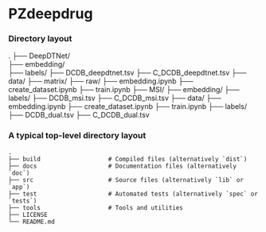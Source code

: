 # PZdeepdrug

### Directory layout
.
├── DeepDTNet/  
      ├── embedding/  
      ├── labels/
            ├── DCDB_deepdtnet.tsv
            ├── C_DCDB_deepdtnet.tsv
      ├── data/
          ├── matrix/
          ├── raw/
      ├── embedding.ipynb
      ├── create_dataset.ipynb
      ├── train.ipynb
├── MSI/
      ├── embedding/
      ├── labels/
            ├── DCDB_msi.tsv
            ├── C_DCDB_msi.tsv
      ├── data/
      ├── embedding.ipynb
      ├── create_dataset.ipynb
      ├── train.ipynb
├── labels/
      ├── DCDB_dual.tsv
      ├── C_DCDB_dual.tsv

### A typical top-level directory layout

    .
    ├── build                   # Compiled files (alternatively `dist`)
    ├── docs                    # Documentation files (alternatively `doc`)
    ├── src                     # Source files (alternatively `lib` or `app`)
    ├── test                    # Automated tests (alternatively `spec` or `tests`)
    ├── tools                   # Tools and utilities
    ├── LICENSE
    └── README.md
